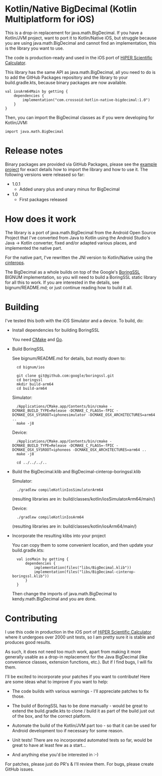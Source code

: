 # Kotlin/Native BigDecimal (Kotlin Multiplatform for iOS)

This is a drop-in replacement for java.math.BigDecimal.  If you have a
Kotlin/JVM project, want to port it to Kotlin/Native iOS, but struggle because
you are using java.math.BigDecimal and cannot find an implementation, this is
the library you want to use.

The code is production-ready and used in the iOS port of [HiPER Scientific
Calculator](https://apps.apple.com/us/app/hiper-scientific-calculator/id1645513530).

This library has the same API as java.math.BigDecimal, all you need to do
is to add the GitHub Packages repository and the library to your build.gradle.kts,
because binary packages are now available.

    val iosArm64Main by getting {
        dependencies {
            implementation("com.crossoid:kotlin-native-bigdecimal:1.0")
        }
    }

Then, you can import the BigDecimal classes as if you were developing for Kotlin/JVM:

    import java.math.BigDecimal

# Release notes

Binary packages are provided via GitHub Packages, please see the
[example project](https://github.com/Crossoid/Kotlin-Native-BigDecimal-Example)
for exact details how to import the library and how to use it. The following
versions were released so far:

* 1.0.1
  - Added unary plus and unary minus for BigDecimal
* 1.0
  - First packages released

# How does it work

The library is a port of java.math.BigDecimal from the Android Open Source
Project that I've converted from Java to Kotlin using the Android Studio's
Java -> Kotlin converter, fixed and/or adapted various places, and
implemented the native part.

For the native part, I've rewritten the JNI version to Kotlin/Native using the
[cinterops](https://kotlinlang.org/docs/native-c-interop.html).

The BigDecimal as a whole builds on top of the Google's
[BoringSSL](https://boringssl.googlesource.com/boringssl/) BIGNUM
implementation, so you will need to build a BoringSSL static library for all
this to work.  If you are interested in the details, see bignum/README.md; or
just continue reading how to build it all.

# Building

I've tested this both with the iOS Simulator and a device.  To build, do:

* Install dependencies for building BoringSSL

  You need [CMake](https://cmake.org/) and [Go](https://golang.org/).

* Build BoringSSL

  See bignum/README.md for details, but mostly down to:

        cd bignum/ios

        git clone git@github.com:google/boringssl.git
        cd boringssl
        mkdir build-arm64
        cd build-arm64

  Simulator:

        /Applications/CMake.app/Contents/bin/cmake -DCMAKE_BUILD_TYPE=Release -DCMAKE_C_FLAGS=-fPIC -DCMAKE_OSX_SYSROOT=iphonesimulator -DCMAKE_OSX_ARCHITECTURES=arm64 ..
        make -j8

  Device:

        /Applications/CMake.app/Contents/bin/cmake -DCMAKE_BUILD_TYPE=Release -DCMAKE_C_FLAGS=-fPIC -DCMAKE_OSX_SYSROOT=iphoneos -DCMAKE_OSX_ARCHITECTURES=arm64 ..
        make -j8

        cd ../../../..

* Build the BigDecimal.klib and BigDecimal-cinterop-boringssl.klib

  Simulator:

        ./gradlew compileKotlinIosSimulatorArm64

	(resulting libraries are in: build/classes/kotlin/iosSimulatorArm64/main/)

  Device:

        ./gradlew compileKotlinIosArm64

	(resulting libraries are in: build/classes/kotlin/iosArm64/main/)

* Incorporate the resulting klibs into your project

  You can copy them to some convenient location, and then update your
  build.gradle.kts:

        val iosMain by getting {
            dependencies {
                implementation(files("libs/BigDecimal.klib"))
                implementation(files("libs/BigDecimal-cinterop-boringssl.klib"))
            }
        }

  Then change the imports of java.math.BigDecimal to kendy.math.BigDecimal and
  you are done.

# Contributing

I use this code in production in the iOS port of [HiPER Scientific
Calculator](https://apps.apple.com/us/app/hiper-scientific-calculator/id1645513530)
where it undergoes over 2000 unit tests, so I am pretty sure it is stable and
produces good results.

As such, it does not need too much work, apart from making it more generally
usable as a drop-in replacement for the Java BigDecimal (like convenience classes,
extension functions, etc.). But if I find bugs, I will fix them.

I'll be excited to incorporate your patches if you want to contribute!  Here
are some ideas what to improve if you want to help:

* The code builds with various warnings - I'll appreciate patches to fix
  those.

* The build of BoringSSL has to be done manually - would be great to extend
  the build.gradle.kts to clone / build it as part of the build just out of
  the box, and for the correct platform.

* Automate the build of the Kotlin/JVM part too - so that it can be used for
  Android development too if necessary for some reason.

* Unit tests!  There are no incorporated automated tests so far, would be great to have at
  least few as a start...

* And anything else you'd be interested in :-)

For patches, please just do PR's & I'll review them.  For bugs, please create
GitHub issues.
